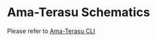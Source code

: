 # Ama-Terasu Schematics

Please refer to [Ama-Terasu CLI](https://github.com/AmadeusITGroup/otter/blob/main/packages/%40ama-terasu/cli/README.md)
